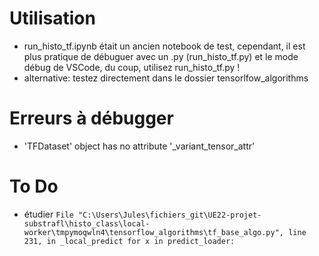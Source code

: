 # Utilisation

- run_histo_tf.ipynb était un ancien notebook de test, cependant, il est plus pratique de débuguer avec un .py (run_histo_tf.py) et le mode débug de VSCode, du coup, utilisez run_histo_tf.py !
- alternative: testez directement dans le dossier tensorlfow_algorithms

# Erreurs à débugger
- 'TFDataset' object has no attribute '_variant_tensor_attr'

# To Do
- étudier `File "C:\Users\Jules\fichiers_git\UE22-projet-substrafl\histo_class\local-worker\tmpymoqwln4\tensorflow_algorithms\tf_base_algo.py", line 231, in _local_predict
    for x in predict_loader:`